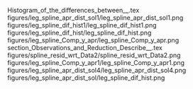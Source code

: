 Histogram_of_the_differences_between__.tex
figures/leg_spline_apr_dist_sol1/leg_spline_apr_dist_sol1.png
figures/leg_spline_dif_hist1/leg_spline_dif_hist1.png
figures/leg_spline_dif_hist/leg_spline_dif_hist.png
figures/leg_spline_Comp_y_apr/leg_spline_Comp_y_apr.png
section_Observations_and_Reduction_Describe__.tex
figures/spline_resid_wrt_Data2/spline_resid_wrt_Data2.png
figures/leg_spline_Comp_y_apr1/leg_spline_Comp_y_apr1.png
figures/leg_spline_apr_dist_sol4/leg_spline_apr_dist_sol4.png
figures/leg_spline_apr_dist_sol/leg_spline_dif_hist.png
